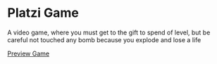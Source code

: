 # Platzi Game
A video game, where you must get to the gift to spend of level, but be careful not touched any bomb because you explode and lose a life

[Preview Game](https://tesapoeitor.github.io/platzi-videogame/ "Preview Game")
